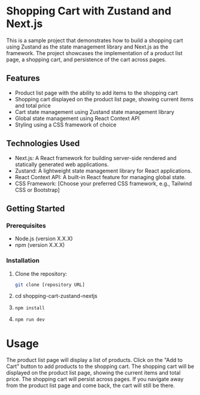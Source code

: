 # Shopping Cart with Zustand and Next.js

This is a sample project that demonstrates how to build a shopping cart using Zustand as the state management library and Next.js as the framework. The project showcases the implementation of a product list page, a shopping cart, and persistence of the cart across pages.

## Features

- Product list page with the ability to add items to the shopping cart
- Shopping cart displayed on the product list page, showing current items and total price
- Cart state management using Zustand state management library
- Global state management using React Context API
- Styling using a CSS framework of choice

## Technologies Used

- Next.js: A React framework for building server-side rendered and statically generated web applications.
- Zustand: A lightweight state management library for React applications.
- React Context API: A built-in React feature for managing global state.
- CSS Framework: [Choose your preferred CSS framework, e.g., Tailwind CSS or Bootstrap]

## Getting Started

### Prerequisites

- Node.js (version X.X.X)
- npm (version X.X.X)

### Installation

1. Clone the repository:

   ```bash
   git clone [repository URL]

2. cd shopping-cart-zustand-nextjs

3. ```npm install```
4. ```npm run dev```

# Usage
The product list page will display a list of products.
Click on the "Add to Cart" button to add products to the shopping cart.
The shopping cart will be displayed on the product list page, showing the current items and total price.
The shopping cart will persist across pages. If you navigate away from the product list page and come back, the cart will still be there.

